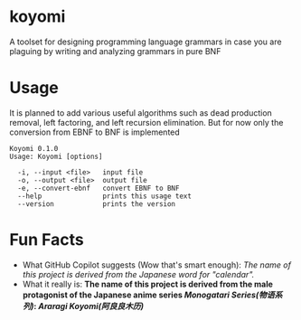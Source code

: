 # koyomi
A toolset for designing programming language grammars in case you are plaguing by writing and analyzing grammars in pure BNF

# Usage
It is planned to add various useful algorithms such as dead production removal, left factoring, and left recursion elimination. But for now only the conversion from EBNF to BNF is implemented

```shell
Koyomi 0.1.0
Usage: Koyomi [options]

  -i, --input <file>   input file
  -o, --output <file>  output file
  -e, --convert-ebnf   convert EBNF to BNF
  --help               prints this usage text
  --version            prints the version
```

# Fun Facts
* What GitHub Copilot suggests (Wow that's smart enough): *The name of this project is derived from the Japanese word for "calendar".*
* What it really is: **The name of this project is derived from the male protagonist of the Japanese anime series *Monogatari Series(物语系列)*: *Araragi Koyomi(阿良良木历)***